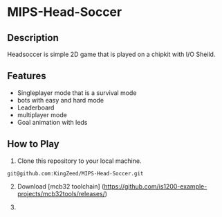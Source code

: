 # MIPS-Head-Soccer

## Description

Headsoccer is simple 2D game that is played on a chipkit with I/O Sheild.

## Features

- Singleplayer mode that is a survival mode
- bots with easy and hard mode
- Leaderboard
- multiplayer mode
- Goal animation with leds

## How to Play

1. Clone this repository to your local machine.
```console
git@github.com:KingZeed/MIPS-Head-Soccer.git
```
2. Download [mcb32 toolchain] (https://github.com/is1200-example-projects/mcb32tools/releases/)

3. 
